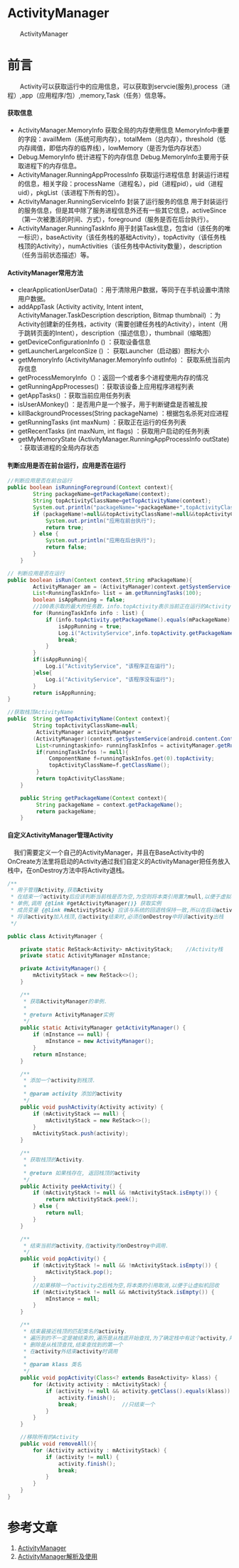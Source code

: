 # ActivityManager

　　ActivityManager

# 前言

　　Activity可以获取运行中的应用信息，可以获取到servcie(服务),process（进程）,app（应用程序/包）,memory,Task（任务）信息等。



#### 获取信息

- ActivityManager.MemoryInfo 获取全局的内存使用信息
  MemoryInfo中重要的字段：availMem（系统可用内存），totalMem（总内存），threshold（低内存阈值，即低内存的临界线），lowMemory（是否为低内存状态）
- Debug.MemoryInfo 统计进程下的内存信息
  Debug.MemoryInfo主要用于获取进程下的内存信息。
- ActivityManager.RunningAppProcessInfo 获取运行进程信息
  封装运行进程的信息，相关字段：processName（进程名），pid（进程pid），uid（进程uid），pkgList（该进程下所有的包）。
- ActivityManager.RunningServiceInfo 封装了运行服务的信息
  用于封装运行的服务信息，但是其中除了服务进程信息外还有一些其它信息，activeSince（第一次被激活的时间、方式），foreground（服务是否在后台执行）。
- ActivityManager.RunningTaskInfo
  用于封装Task信息，包含id（该任务的唯一标识），baseActivity（该任务栈的基础Activity），topActivity（该任务栈栈顶的Activity），numActivities（该任务栈中Activity数量），description（任务当前状态描述）等。



#### ActivityManager常用方法

- clearApplicationUserData() ：用于清除用户数据，等同于在手机设置中清除用户数据。
- addAppTask (Activity activity, Intent intent, ActivityManager.TaskDescription description, Bitmap thumbnail) ：为Activity创建新的任务栈，activity（需要创建任务栈的Activity），intent（用于跳转页面的Intent），description（描述信息），thumbnail（缩略图）
- getDeviceConfigurationInfo () ：获取设备信息
- getLauncherLargeIconSize () ： 获取Launcher（启动器）图标大小
- getMemoryInfo (ActivityManager.MemoryInfo outInfo) ： 获取系统当前内存信息
- getProcessMemoryInfo（）：返回一个或者多个进程使用内存的情况
- getRunningAppProcesses() ：获取该设备上应用程序进程列表
- getAppTasks() ：获取当前应用任务列表
- isUserAMonkey() ：是否用户是一个猴子，用于判断键盘是否被乱按
- killBackgroundProcesses(String packageName) ：根据包名杀死对应进程
- getRunningTasks (int maxNum) ：获取正在运行的任务列表
- getRecentTasks (int maxNum, int flags) ：获取用户启动的任务列表
- getMyMemoryState (ActivityManager.RunningAppProcessInfo outState) ：获取该进程的全局内存状态



#### 判断应用是否在前台运行，应用是否在运行

```java
//判断应用是否在前台运行
public boolean isRunningForeground(Context context){
        String packageName=getPackageName(context);
        String topActivityClassName=getTopActivityName(context);
        System.out.println("packageName="+packageName+",topActivityClassName="+topActivityClassName);
        if (packageName!=null&&topActivityClassName!=null&&topActivityClassName.startsWith(packageName)) {
            System.out.println("应用在前台执行");
            return true;
        } else {
            System.out.println("应用在后台执行");
            return false;
        }
    }

// 判断应用是否在运行
public boolean isRun(Context context,String mPackageName){
        ActivityManager am = (ActivityManager)context.getSystemService(Context.ACTIVITY_SERVICE);
        List<RunningTaskInfo> list = am.getRunningTasks(100);
        boolean isAppRunning = false;
        //100表示取的最大的任务数，info.topActivity表示当前正在运行的Activity，info.baseActivity表示系统后台有此进程在运行
        for (RunningTaskInfo info : list) {
            if (info.topActivity.getPackageName().equals(mPackageName) || info.baseActivity.getPackageName().equals(mPackageName)) {
                isAppRunning = true;
                Log.i("ActivityService",info.topActivity.getPackageName() + " info.baseActivity.getPackageName()="+info.baseActivity.getPackageName());
                break;
            }
        }
        if(isAppRunning){
            Log.i("ActivityService", "该程序正在运行");
        }else{
            Log.i("ActivityService", "该程序没有运行");
        }
        return isAppRunning;
}

//获取栈顶ActivityName
public  String getTopActivityName(Context context){
        String topActivityClassName=null;
         ActivityManager activityManager =
        (ActivityManager)(context.getSystemService(android.content.Context.ACTIVITY_SERVICE )) ;
         List<runningtaskinfo> runningTaskInfos = activityManager.getRunningTasks(1) ;
         if(runningTaskInfos != null){
             ComponentName f=runningTaskInfos.get(0).topActivity;
             topActivityClassName=f.getClassName();
         }
         return topActivityClassName;
    }

    public String getPackageName(Context context){
         String packageName = context.getPackageName();  
         return packageName;
    }
```



#### 自定义ActivityManager管理Activity

  我们需要定义一个自己的ActivityManager，并且在BaseActivity中的OnCreate方法里将启动的Activity通过我们自定义的ActivityManager把任务放入栈中，在onDestroy方法中将Activity退栈。

```java
/**
 * 用于管理Activity,获取Activity
 * 在结束一个activity后应该判断当前栈是否为空,为空则将本类引用置为null,以便于虚拟机回收内存
 * 单例,调用 {@link #getActivityManager()} 获取实例
 * 成员变量 {@link #mActivityStack} 应该与系统的回退栈保持一致,所以在启动activity的时候必须在其onCreate中
 * 将该activity加入栈顶,在activity结束时,必须在onDestroy中将该activity出栈
 */

public class ActivityManager {

    private static ReStack<Activity> mActivityStack;    //Activity栈
    private static ActivityManager mInstance;

    private ActivityManager() {
        mActivityStack = new ReStack<>();
    }

    /**
     * 获取ActivityManager的单例.
     *
     * @return ActivityManager实例
     */
    public static ActivityManager getActivityManager() {
        if (mInstance == null) {
            mInstance = new ActivityManager();
        }
        return mInstance;
    }

    /**
     * 添加一个activity到栈顶.
     *
     * @param activity 添加的activity
     */
    public void pushActivity(Activity activity) {
        if (mActivityStack == null) {
            mActivityStack = new ReStack<>();
        }
        mActivityStack.push(activity);
    }

    /**
     * 获取栈顶的Activity.
     *
     * @return 如果栈存在, 返回栈顶的activity
     */
    public Activity peekActivity() {
        if (mActivityStack != null && !mActivityStack.isEmpty()) {
            return mActivityStack.peek();
        } else {
            return null;
        }
    }

    /**
     * 结束当前的activity,在activity的onDestroy中调用.
     */
    public void popActivity() {
        if (mActivityStack != null && !mActivityStack.isEmpty()) {
            mActivityStack.pop();
        }
        //如果移除一个activity之后栈为空,将本类的引用取消,以便于让虚拟机回收
        if (mActivityStack != null && mActivityStack.isEmpty()) {
            mInstance = null;
        }
    }

    /**
     * 结束最接近栈顶的匹配类名的activity.
     * 遍历到的不一定是被结束的,遍历是从栈底开始查找,为了确定栈中有这个activity,并获得一个引用
     * 删除是从栈顶查找,结束查找到的第一个
     * 在activity外结束activity时调用
     *
     * @param klass 类名
     */
    public void popActivity(Class<? extends BaseActivity> klass) {
        for (Activity activity : mActivityStack) {
            if (activity != null && activity.getClass().equals(klass)) {
                activity.finish();
                break;              //只结束一个
            }
        }
    }

    //移除所有的Activity
    public void removeAll(){
        for (Activity activity : mActivityStack) {
            if (activity != null) {
                activity.finish();
                break;              
            }
        }
    }
}
```

# 参考文章

1. [ActivityManager](https://www.jianshu.com/p/1cbecf6cc136)
2. [ActivityManager解析及使用](https://blog.csdn.net/qq_38520096/article/details/82109948)
